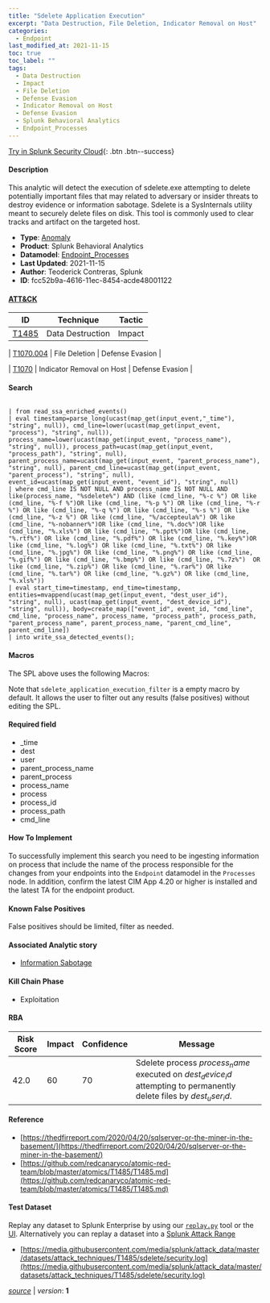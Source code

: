 ```yaml
---
title: "Sdelete Application Execution"
excerpt: "Data Destruction, File Deletion, Indicator Removal on Host"
categories:
  - Endpoint
last_modified_at: 2021-11-15
toc: true
toc_label: ""
tags:
  - Data Destruction
  - Impact
  - File Deletion
  - Defense Evasion
  - Indicator Removal on Host
  - Defense Evasion
  - Splunk Behavioral Analytics
  - Endpoint_Processes
---
```




[Try in Splunk Security Cloud](https://www.splunk.com/en_us/cyber-security.html){: .btn .btn--success}

#### Description

This analytic will detect the execution of sdelete.exe attempting to delete potentially important files that may related to adversary or insider threats to destroy evidence or information sabotage. Sdelete is a SysInternals utility meant to securely delete files on disk. This tool is commonly used to clear tracks and artifact on the targeted host.

- **Type**: [Anomaly](https://github.com/splunk/security_content/wiki/Detection-Analytic-Types)
- **Product**: Splunk Behavioral Analytics
- **Datamodel**: [Endpoint_Processes](https://docs.splunk.com/Documentation/CIM/latest/User/EndpointProcesses)
- **Last Updated**: 2021-11-15
- **Author**: Teoderick Contreras, Splunk
- **ID**: fcc52b9a-4616-11ec-8454-acde48001122


#### [ATT&CK](https://attack.mitre.org/)

| ID             | Technique        |  Tactic             |
| -------------- | ---------------- |-------------------- |
| [T1485](https://attack.mitre.org/techniques/T1485/) | Data Destruction | Impact |

| [T1070.004](https://attack.mitre.org/techniques/T1070/004/) | File Deletion | Defense Evasion |

| [T1070](https://attack.mitre.org/techniques/T1070/) | Indicator Removal on Host | Defense Evasion |

#### Search

```

| from read_ssa_enriched_events() 
| eval timestamp=parse_long(ucast(map_get(input_event,"_time"), "string", null)), cmd_line=lower(ucast(map_get(input_event, "process"), "string", null)), process_name=lower(ucast(map_get(input_event, "process_name"), "string", null)), process_path=ucast(map_get(input_event, "process_path"), "string", null), parent_process_name=ucast(map_get(input_event, "parent_process_name"), "string", null), parent_cmd_line=ucast(map_get(input_event, "parent_process"), "string", null), event_id=ucast(map_get(input_event, "event_id"), "string", null) 
| where cmd_line IS NOT NULL AND process_name IS NOT NULL AND like(process_name, "%sdelete%") AND (like (cmd_line, "%-c %") OR like (cmd_line, "%-f %")OR like (cmd_line, "%-p %") OR like (cmd_line, "%-r %") OR like (cmd_line, "%-q %") OR like (cmd_line, "%-s %") OR like (cmd_line, "%-z %") OR like (cmd_line, "%/accepteula%") OR like (cmd_line, "%-nobanner%")OR like (cmd_line, "%.doc%")OR like (cmd_line, "%.xls%") OR like (cmd_line, "%.ppt%")OR like (cmd_line, "%.rtf%") OR like (cmd_line, "%.pdf%") OR like (cmd_line, "%.key%")OR like (cmd_line, "%.log%") OR like (cmd_line, "%.txt%") OR like (cmd_line, "%.jpg%") OR like (cmd_line, "%.png%") OR like (cmd_line, "%.gif%") OR like (cmd_line, "%.bmp%") OR like (cmd_line, "%.7z%")  OR like (cmd_line, "%.zip%") OR like (cmd_line, "%.rar%") OR like (cmd_line, "%.tar%") OR like (cmd_line, "%.gz%") OR like (cmd_line, "%.xls%")) 
| eval start_time=timestamp, end_time=timestamp, entities=mvappend(ucast(map_get(input_event, "dest_user_id"), "string", null), ucast(map_get(input_event, "dest_device_id"), "string", null)), body=create_map(["event_id", event_id, "cmd_line", cmd_line, "process_name", process_name, "process_path", process_path, "parent_process_name", parent_process_name, "parent_cmd_line", parent_cmd_line]) 
| into write_ssa_detected_events();
```

#### Macros
The SPL above uses the following Macros:

Note that `sdelete_application_execution_filter` is a empty macro by default. It allows the user to filter out any results (false positives) without editing the SPL.

#### Required field
* _time
* dest
* user
* parent_process_name
* parent_process
* process_name
* process
* process_id
* process_path
* cmd_line


#### How To Implement
To successfully implement this search you need to be ingesting information on process that include the name of the process responsible for the changes from your endpoints into the `Endpoint` datamodel in the `Processes` node. In addition, confirm the latest CIM App 4.20 or higher is installed and the latest TA for the endpoint product.

#### Known False Positives
False positives should be limited, filter as needed.

#### Associated Analytic story
* [Information Sabotage](/stories/information_sabotage)


#### Kill Chain Phase
* Exploitation



#### RBA

| Risk Score  | Impact      | Confidence   | Message      |
| ----------- | ----------- |--------------|--------------|
| 42.0 | 60 | 70 | Sdelete process $process_name$ executed on $dest_device_id$ attempting to permanently delete files by $dest_user_id$. |




#### Reference

* [https://thedfirreport.com/2020/04/20/sqlserver-or-the-miner-in-the-basement/](https://thedfirreport.com/2020/04/20/sqlserver-or-the-miner-in-the-basement/)
* [https://github.com/redcanaryco/atomic-red-team/blob/master/atomics/T1485/T1485.md](https://github.com/redcanaryco/atomic-red-team/blob/master/atomics/T1485/T1485.md)



#### Test Dataset
Replay any dataset to Splunk Enterprise by using our [`replay.py`](https://github.com/splunk/attack_data#using-replaypy) tool or the [UI](https://github.com/splunk/attack_data#using-ui).
Alternatively you can replay a dataset into a [Splunk Attack Range](https://github.com/splunk/attack_range#replay-dumps-into-attack-range-splunk-server)

* [https://media.githubusercontent.com/media/splunk/attack_data/master/datasets/attack_techniques/T1485/sdelete/security.log](https://media.githubusercontent.com/media/splunk/attack_data/master/datasets/attack_techniques/T1485/sdelete/security.log)



[*source*](https://github.com/splunk/security_content/tree/develop/detections/endpoint/sdelete_application_execution.yml) \| *version*: **1**